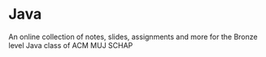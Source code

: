 # Java
An online collection of notes, slides, assignments and more for the Bronze level Java class of ACM MUJ SCHAP
